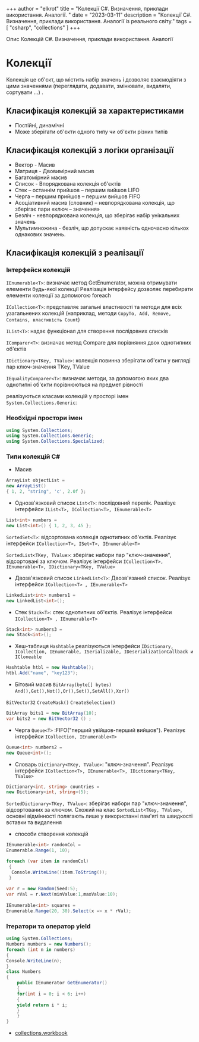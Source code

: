 +++
author = "elkrot"
title = "Колекції C#. Визначення, приклади використання. Аналогії. "
date = "2023-03-11"
description = "Колекції C#. Визначення, приклади використання. Аналогії із реального світу."
tags = [
    "csharp",
	"collections"
]
+++

Опис Колекцій C#. Визначення, приклади використання. Аналогії  <!--more-->

# Колекції

Колекція це об'єкт, що містить набір значень і дозволяє взаємодіяти з цими значеннями (переглядати, додавати, змінювати, видаляти, сортувати ...) . 


## Класифікація колекцій за характеристиками

 - Постійні, динамічні
 - Може зберігати об'єкти одного типу чи об'єкти різних типів
 
## Класифікація колекцій з логіки організації

  - Вектор - Масив
  - Матриця - Двовимірний масив
  - Багатомірний масив
  - Список - Впорядкована колекція об'єктів
  - Стек – останнім прийшов – першим вийшов LIFO
  - Черга – першим прийшов – першим вийшов FIFO
  - Асоціативний масив (словник) – невпорядкована колекція, що зберігає пари «ключ – значення»
  - Безліч - невпорядкована колекція, що зберігає набір унікальних значень
  - Мультимножина - безліч, що допускає наявність одночасно кількох однакових значень.
	
## Класифікація колекцій з реалізації

### Інтерфейси колекцій

`IEnumerable<T>`: визначає метод GetEnumerator, можна отримувати елементи будь-якої колекції Реалізація інтерфейсу дозволяє перебирати елементи колекції за допомогою foreach

`ICollection<T>`: представляє загальні властивості та методи для всіх узагальнених колекцій (наприклад, методи `CopyTo, Add, Remove, Contains, властивість Count`)

`IList<T>`: надає функціонал для створення послідовних списків

`IComparer<T>`: визначає метод Compare для порівняння двох однотипних об'єктів

`IDictionary<TKey, TValue>`: колекція повинна зберігати об'єкти у вигляді пар ключ-значення TKey, TValue

`IEqualityComparer<T>`: визначає методи, за допомогою яких два однотипні об'єкти порівнюються на предмет рівності

реалізуються класами колекцій у просторі імен `System.Collections.Generic`:
 
### Необхідні простори імен

```csharp
using System.Collections;
using System.Collections.Generic;
using System.Collections.Specialized;
```

### Типи колекцій C#

- Масив
 
```csharp
ArrayList objectList = 
new ArrayList() 
{ 1, 2, "string", 'c', 2.0f };
```

- Однозв'язковий список
`List<T>`: послідовний перелік. Реалізує інтерфейси `IList<T>, ICollection<T>, IEnumerable<T>` 

```csharp
List<int> numbers = 
new List<int>() { 1, 2, 3, 45 };
``` 
 
`SortedSet<T>`: відсортована колекція однотипних об'єктів. Реалізує інтерфейси `ICollection<T>, ISet<T>, IEnumerable<T>`

`SortedList<TKey, TValue>`: зберігає набори пар "ключ-значення", відсортовані за ключом. Реалізує інтерфейси `ICollection<T>, IEnumerable<T>, IDictionary<TKey, TValue>`

- Двозв'язковий список
`LinkedList<T>`: Двозв'язаний список. Реалізує інтерфейси `ICollection<T> , IEnumerable<T>`

```csharp
LinkedList<int> numbers1 = 
new LinkedList<int>();
```

- Стек
`Stack<T>`: стек однотипних об'єктів. Реалізує інтерфейси `ICollection<T> , IEnumerable<T>`
```csharp
Stack<int> numbers3 = 
new Stack<int>();
```
- Хеш-таблиця
`Hashtable` реалізуються інтерфейси `IDictionary, ICollection, IEnumerable, ISerializable, IDeserializationCallback и ICloneable`
```csharp
Hashtable htbl = new Hashtable();
htbl.Add("name", "key123");
```
- Бітовий масив
`BitArray(byte[] bytes)`
`And(),Get(),Not(),Or(),Set(),SetAll(),Xor()`

`BitVector32`
`CreateMask()`
`CreateSelection()`
 
```csharp
BitArray bits1 = new BitArray(10);
var bits2 = new BitVector32 () ;
```
 
- Черга
`Queue<T>` :FIFO("перший увійшов-перший вийшов"). Реалізує інтерфейси `ICollection, IEnumerable<T>`
```csharp
Queue<int> numbers2 = 
new Queue<int>();
```
 
- Словарь 
`Dictionary<TKey, TValue>`: "ключ-значення". Реалізує інтерфейси `ICollection<T>, IEnumerable<T>, IDictionary<TKey, TValue>`
```csharp
Dictionary<int, string> countries = 
new Dictionary<int, string>(5);
```
`SortedDictionary<TKey, TValue>`: зберігає набори пар "ключ-значення", відсортованих за ключом. Схожий на клас `SortedList<TKey, TValue>`, основні відмінності полягають лише у використанні пам'яті та швидкості вставки та видалення
 
- способи створення колекцій
```csharp
IEnumerable<int> randomCol =
Enumerable.Range(1, 10);

foreach (var item in randomCol)
 {
  Console.WriteLine((item.ToString());
 }
		
var r = new Random(Seed:5); 
var rVal = r.Next(minValue:1,maxValue:10);
		
IEnumerable<int> squares =
Enumerable.Range(20, 30).Select(x => x * rVal);		
```

### Ітератори та оператор yield

```csharp
using System.Collections;
Numbers numbers = new Numbers();
foreach (int n in numbers)
{
Console.WriteLine(n);
}
class Numbers
{
	public IEnumerator GetEnumerator()
	{
	for(int i = 0; i < 6; i++)
	{
	yield return i * i;
	}
	}
}
```
- [collections.workbook](https://drive.google.com/file/d/1X4LkJRAIRowx8Ge7WdH4FvUzrM1YrJRl/view?usp=sharing)